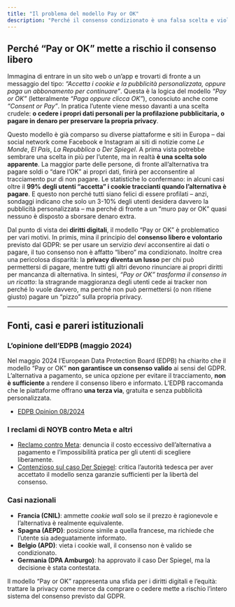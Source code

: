 ```yaml
---
title: "Il problema del modello Pay or OK"
description: "Perché il consenso condizionato è una falsa scelta e viola i principi del GDPR"
---
```


## Perché “Pay or OK” mette a rischio il consenso libero

Immagina di entrare in un sito web o un’app e trovarti di fronte a un messaggio del tipo: *“Accetta i cookie e la pubblicità personalizzata, oppure paga un abbonamento per continuare”*. Questa è la logica del modello *“Pay or OK”* (letteralmente *“Paga oppure clicca OK”*), conosciuto anche come *“Consent or Pay”*. In pratica l’utente viene messo davanti a una scelta crudele: **o cedere i propri dati personali per la profilazione pubblicitaria, o pagare in denaro per preservare la propria privacy**.

Questo modello è già comparso su diverse piattaforme e siti in Europa – dai social network come Facebook e Instagram ai siti di notizie come *Le Monde*, *El País*, *La Repubblica* o *Der Spiegel*. A prima vista potrebbe sembrare una scelta in più per l’utente, ma in realtà **è una scelta solo apparente**. La maggior parte delle persone, di fronte all’alternativa tra pagare soldi o “dare l’OK” ai propri dati, finirà per acconsentire al tracciamento pur di non pagare. Le statistiche lo confermano: in alcuni casi oltre il **99% degli utenti “accetta” i cookie traccianti quando l’alternativa è pagare**. E questo non perché tutti siano felici di essere profilati – anzi, sondaggi indicano che solo un 3-10% degli utenti desidera davvero la pubblicità personalizzata – ma perché di fronte a un “muro pay or OK” quasi nessuno è disposto a sborsare denaro extra.

Dal punto di vista dei **diritti digitali**, il modello “Pay or OK” è problematico per vari motivi. In primis, mina il principio del **consenso libero e volontario** previsto dal GDPR: se per usare un servizio *devi* acconsentire ai dati o pagare, il tuo consenso non è affatto “libero” ma condizionato. Inoltre crea una pericolosa disparità: la **privacy diventa un lusso** per chi può permettersi di pagare, mentre tutti gli altri devono rinunciare ai propri diritti per mancanza di alternativa. In sintesi, *“Pay or OK” trasforma il consenso in un ricatto*: la stragrande maggioranza degli utenti cede ai tracker non perché lo vuole davvero, ma perché non può permettersi (o non ritiene giusto) pagare un “pizzo” sulla propria privacy.

---

## Fonti, casi e pareri istituzionali

### L’opinione dell’EDPB (maggio 2024)

Nel maggio 2024 l’European Data Protection Board (EDPB) ha chiarito che il modello “Pay or OK” **non garantisce un consenso valido** ai sensi del GDPR. L’alternativa a pagamento, se unica opzione per evitare il tracciamento, **non è sufficiente** a rendere il consenso libero e informato. L’EDPB raccomanda che le piattaforme offrano **una terza via**, gratuita e senza pubblicità personalizzata.

* [EDPB Opinion 08/2024](https://edpb.europa.eu/our-work-tools/our-documents/opinion-art-64/opinion-082024-consent-or-pay-models_en)

### I reclami di NOYB contro Meta e altri

* [Reclamo contro Meta](https://noyb.eu/en/noyb-files-gdpr-complaint-against-meta-over-pay-or-okay): denuncia il costo eccessivo dell’alternativa a pagamento e l’impossibilità pratica per gli utenti di scegliere liberamente.
* [Contenzioso sul caso Der Spiegel](https://noyb.eu/en/noyb-challenges-hamburg-dpa-over-der-spiegels-pay-or-ok-model): critica l’autorità tedesca per aver accettato il modello senza garanzie sufficienti per la libertà del consenso.

### Casi nazionali

* **Francia (CNIL)**: ammette *cookie wall* solo se il prezzo è ragionevole e l’alternativa è realmente equivalente.
* **Spagna (AEPD)**: posizione simile a quella francese, ma richiede che l’utente sia adeguatamente informato.
* **Belgio (APD)**: vieta i cookie wall, il consenso non è valido se condizionato.
* **Germania (DPA Amburgo)**: ha approvato il caso Der Spiegel, ma la decisione è stata contestata.

Il modello “Pay or OK” rappresenta una sfida per i diritti digitali e l’equità: trattare la privacy come merce da comprare o cedere mette a rischio l’intero sistema del consenso previsto dal GDPR.

